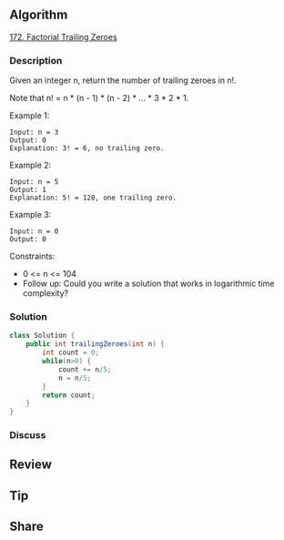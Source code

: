 ## Algorithm

[172. Factorial Trailing Zeroes](https://leetcode.com/problems/factorial-trailing-zeroes/)

### Description

Given an integer n, return the number of trailing zeroes in n!.

Note that n! = n * (n - 1) * (n - 2) * ... * 3 * 2 * 1.


Example 1:

```
Input: n = 3
Output: 0
Explanation: 3! = 6, no trailing zero.
```

Example 2:

```
Input: n = 5
Output: 1
Explanation: 5! = 120, one trailing zero.
```

Example 3:

```
Input: n = 0
Output: 0
```

Constraints:

- 0 <= n <= 104
- Follow up: Could you write a solution that works in logarithmic time complexity?

### Solution

```java
class Solution {
    public int trailingZeroes(int n) {
        int count = 0;
        while(n>0) {
        	count += n/5;
        	n = n/5;
        }
        return count;
    }
}
```

### Discuss

## Review


## Tip


## Share

